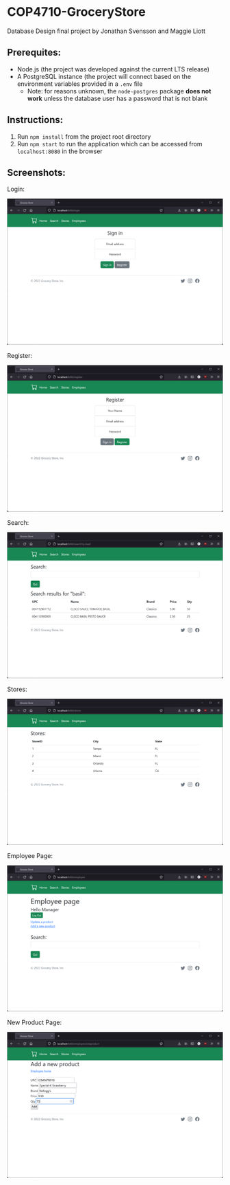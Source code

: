 # COP4710-GroceryStore
Database Design final project by Jonathan Svensson and Maggie Liott

## Prerequites:
- Node.js (the project was developed against the current LTS release)
- A PostgreSQL instance (the project will connect based on the environment variables provided in a `.env` file
  - Note: for reasons unknown, the `node-postgres` package **does not work** unless the database user has a password that is not blank

## Instructions:
1. Run `npm install` from the project root directory
2. Run `npm start` to run the application which can be accessed from `localhost:8080` in the browser

## Screenshots:
Login:

![login page](/screenshots/login.png)

Register:

![register page](/screenshots/register.png)

Search:

![register page](/screenshots/search.png)

Stores:

![register page](/screenshots/stores.png)

Employee Page:

![register page](/screenshots/employee.png)

New Product Page:

![register page](/screenshots/newproduct.png)
